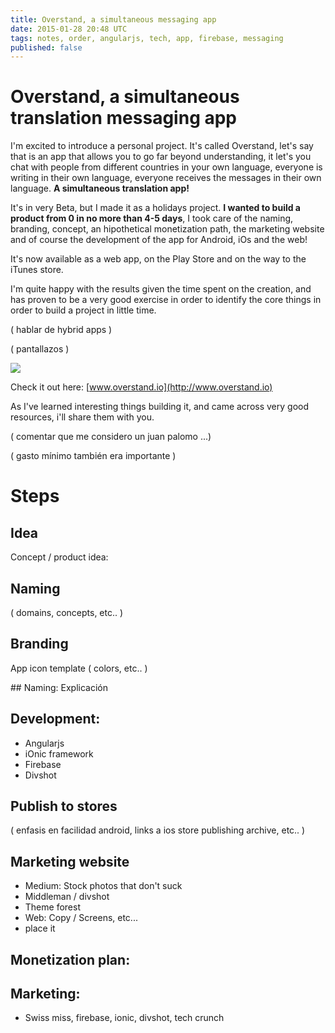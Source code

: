 ```yaml
---
title: Overstand, a simultaneous messaging app
date: 2015-01-28 20:48 UTC
tags: notes, order, angularjs, tech, app, firebase, messaging
published: false
---
```


# Overstand, a simultaneous translation messaging app

I'm excited to introduce a personal project. It's called Overstand, let's say that is an app that allows you to go far beyond understanding, it let's you chat with people from different countries in your own language, everyone is writing in their own language, everyone receives the messages in their own language. **A simultaneous translation app!**

It's in very Beta, but I made it as a holidays project. **I wanted to build a product from 0 in no more than 4-5 days**, I took care of the naming, branding, concept, an hipothetical monetization path, the marketing website and of course the development of the app for Android, iOs and the web!

It's now available as a web app, on the Play Store and on the way to the iTunes store.

I'm quite happy with the results given the time spent on the creation, and has proven to be a very good exercise in order to identify the core things in order to build a project in little time.

( hablar de hybrid apps )

( pantallazos )

<img src="2015-01-28-overstand-a-simultaneous-translation-messaging-app/overstand-screenshot.png" />

Check it out here: [www.overstand.io](http://www.overstand.io)

As I've learned interesting things building it, and came across very good resources, i'll share them with you.

( comentar que me considero un juan palomo ...)

( gasto mínimo también era importante )

# Steps

## Idea
Concept / product idea:

## Naming
( domains, concepts, etc.. )

## Branding
App icon template ( colors, etc.. )

## Naming: Explicación


## Development: 
- Angularjs
- iOnic framework
- Firebase
- Divshot

## Publish to stores 
( enfasis en facilidad android, links a ios store publishing archive, etc.. ) 


## Marketing website
- Medium: Stock photos that don't suck
- Middleman / divshot
- Theme forest
- Web: Copy / Screens, etc...
- place it


## Monetization plan:

## Marketing: 
- Swiss miss, firebase, ionic, divshot, tech crunch
